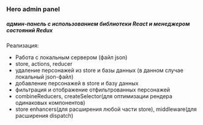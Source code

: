 ### Hero admin panel 

##### админ-панель с использованием библиотеки React и менеджером состояний Redux

Реализация:
* Работа с локальным сервером (файл json)
* store, actions, reducer
* удаление персонажей из store и базы данных (в данном случае локальный json-файл)
* добавление персонажей в store и базу данных
* фильтрация и отображение отфильтрованных персонажей
* combineReducers, createSelector(для оптимизации рендера одинаковых компонентов)
* store enhancers(для расширения любой части store), middleware(для расширения dispatch)
